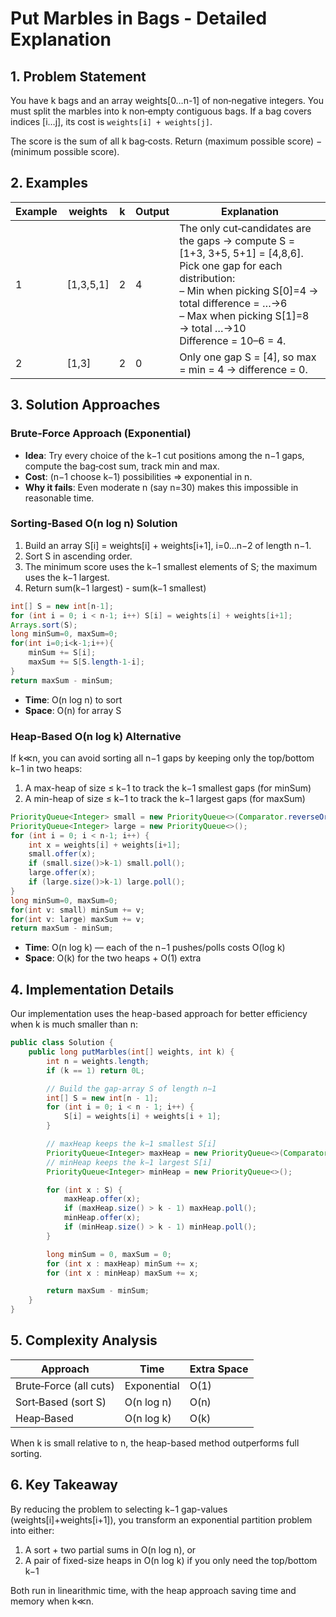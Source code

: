# Put Marbles in Bags - Detailed Explanation

## 1. Problem Statement
You have k bags and an array weights[0…n-1] of non‐negative integers. You must split the marbles into k non‐empty contiguous bags. If a bag covers indices [i…j], its cost is `weights[i] + weights[j]`.

The score is the sum of all k bag‐costs. Return (maximum possible score) − (minimum possible score).

## 2. Examples

| Example | weights | k | Output | Explanation |
|---------|---------|---|--------|-------------|
| 1 | [1,3,5,1] | 2 | 4 | The only cut‐candidates are the gaps → compute S = [1+3, 3+5, 5+1] = [4,8,6].<br/>Pick one gap for each distribution:<br/>– Min when picking S[0]=4 → total difference = …→6<br/>– Max when picking S[1]=8 → total …→10<br/>Difference = 10–6 = 4. |
| 2 | [1,3] | 2 | 0 | Only one gap S = [4], so max = min = 4 → difference = 0. |

## 3. Solution Approaches

### Brute‐Force Approach (Exponential)
- **Idea**: Try every choice of the k−1 cut positions among the n−1 gaps, compute the bag‐cost sum, track min and max.
- **Cost**: (n−1 choose k−1) possibilities ⇒ exponential in n.
- **Why it fails**: Even moderate n (say n=30) makes this impossible in reasonable time.

### Sorting‐Based O(n log n) Solution
1. Build an array S[i] = weights[i] + weights[i+1], i=0…n−2 of length n−1.
2. Sort S in ascending order.
3. The minimum score uses the k−1 smallest elements of S; the maximum uses the k−1 largest.
4. Return sum(k−1 largest) - sum(k−1 smallest)

```java
int[] S = new int[n-1];
for (int i = 0; i < n-1; i++) S[i] = weights[i] + weights[i+1];
Arrays.sort(S);
long minSum=0, maxSum=0;
for(int i=0;i<k-1;i++){
    minSum += S[i];
    maxSum += S[S.length-1-i];
}
return maxSum - minSum;
```

- **Time**: O(n log n) to sort
- **Space**: O(n) for array S

### Heap‐Based O(n log k) Alternative
If k≪n, you can avoid sorting all n−1 gaps by keeping only the top/bottom k−1 in two heaps:
1. A max-heap of size ≤ k−1 to track the k−1 smallest gaps (for minSum)
2. A min-heap of size ≤ k−1 to track the k−1 largest gaps (for maxSum)

```java
PriorityQueue<Integer> small = new PriorityQueue<>(Comparator.reverseOrder());
PriorityQueue<Integer> large = new PriorityQueue<>();
for (int i = 0; i < n-1; i++) {
    int x = weights[i] + weights[i+1];
    small.offer(x);
    if (small.size()>k-1) small.poll();
    large.offer(x);
    if (large.size()>k-1) large.poll();
}
long minSum=0, maxSum=0;
for(int v: small) minSum += v;
for(int v: large) maxSum += v;
return maxSum - minSum;
```

- **Time**: O(n log k) — each of the n−1 pushes/polls costs O(log k)
- **Space**: O(k) for the two heaps + O(1) extra

## 4. Implementation Details
Our implementation uses the heap-based approach for better efficiency when k is much smaller than n:

```java
public class Solution {
    public long putMarbles(int[] weights, int k) {
        int n = weights.length;
        if (k == 1) return 0L;

        // Build the gap-array S of length n−1
        int[] S = new int[n - 1];
        for (int i = 0; i < n - 1; i++) {
            S[i] = weights[i] + weights[i + 1];
        }

        // maxHeap keeps the k−1 smallest S[i]
        PriorityQueue<Integer> maxHeap = new PriorityQueue<>(Comparator.reverseOrder());
        // minHeap keeps the k−1 largest S[i]
        PriorityQueue<Integer> minHeap = new PriorityQueue<>();

        for (int x : S) {
            maxHeap.offer(x);
            if (maxHeap.size() > k - 1) maxHeap.poll();
            minHeap.offer(x);
            if (minHeap.size() > k - 1) minHeap.poll();
        }

        long minSum = 0, maxSum = 0;
        for (int x : maxHeap) minSum += x;
        for (int x : minHeap) maxSum += x;

        return maxSum - minSum;
    }
}
```

## 5. Complexity Analysis

| Approach | Time | Extra Space |
|----------|------|-------------|
| Brute‐Force (all cuts) | Exponential | O(1) |
| Sort‐Based (sort S) | O(n log n) | O(n) |
| Heap‐Based | O(n log k) | O(k) |

When k is small relative to n, the heap-based method outperforms full sorting.

## 6. Key Takeaway
By reducing the problem to selecting k−1 gap-values (weights[i]+weights[i+1]), you transform an exponential partition problem into either:
1. A sort + two partial sums in O(n log n), or
2. A pair of fixed-size heaps in O(n log k) if you only need the top/bottom k−1

Both run in linearithmic time, with the heap approach saving time and memory when k≪n. 